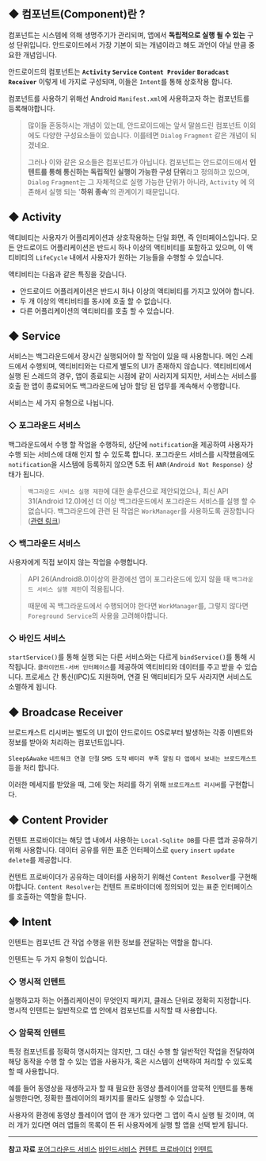 ## ◆ 컴포넌트(Component)란 ?
컴포넌트는 시스템에 의해 생명주기가 관리되며, 앱에서 **독립적으로 실행 될 수 있는** 구성 단위입니다. 안드로이드에서 가장 기본이 되는 개념이라고 해도 과언이 아닐 만큼 중요한 개념입니다.

안드로이드의 컴포넌트는 **`Activity` `Service` `Content Provider` `Boradcast Receiver`** 이렇게 네 가지로 구성되며, 이들은 `Intent`를 통해 상호작용 합니다.

컴포넌트를 사용하기 위해선 Android `Manifest.xml`에 사용하고자 하는 컴포넌트를 등록해야합니다.

> 많이들 혼동하시는 개념이 있는데, 안드로이드에는 앞서 말씀드린 컴포넌트 이외에도 다양한 구성요소들이 있습니다. 이를테면 `Dialog` `Fragment` 같은 개념이 되겠네요.
>
> 그러나 이와 같은 요소들은 컴포넌트가 아닙니다. 컴포넌트는 안드로이드에서 **인텐트를 통해 통신하는 독립적인 실행이 가능한 구성 단위**라고 정의하고 있으며, `Dialog` `Fragment`는 그 자체적으로 실행 가능한 단위가 아니라, `Activity` 에 의존해서 실행 되는 '**하위 종속**'의 관계이기 때문입니다.


## ◆ Activity 
액티비티는 사용자가 어플리케이션과 상호작용하는 단일 화면, 즉 인터페이스입니다. 모든 안드로이드 어플리케이션은 반드시 하나 이상의 액티비티를 포함하고 있으며, 이 액티비티의 `LifeCycle` 내에서 사용자가 원하는 기능들을 수행할 수 있습니다.

액티비티는 다음과 같은 특징을 갖습니다.
- 안드로이드 어플리케이션은 반드시 하나 이상의 액티비티를 가지고 있어야 합니다.
- 두 개 이상의 액티비티를 동시에 호출 할 수 없습니다.
- 다른 어플리케이션의 액티비티를 호출 할 수 있습니다.


## ◆ Service
서비스는 백그라운드에서 장시간 실행되어야 할 작업이 있을 때 사용합니다. 메인 스레드에서 수행되며, 액티비티와는 다르게 별도의 UI가 존재하지 않습니다. 액티비티에서 실행 된 스레드의 경우, 앱이 종료되는 시점에 같이 사라지게 되지만, 서비스는 서비스를 호출 한 앱이 종료되어도 백그라운드에 남아 할당 된 업무를 계속해서 수행합니다. 

서비스는 세 가지 유형으로 나뉩니다.

### ◇ 포그라운드 서비스
  백그라운드에서 수행 할 작업을 수행하되, 상단에 `notification`을 제공하여 사용자가 수행 되는 서비스에 대해 인지 할 수 있도록 합니다. 포그라운드 서비스를 시작했음에도 `notification`을 시스템에 등록하지 않으면 5초 뒤 `ANR(Android Not Response)` 상태가 됩니다.

>`백그라운드 서비스 실행 제한`에 대한 솔루션으로 제안되었으나, 최신 API 31(Android 12.0)에선 더 이상 백그라운드에서 포그라운드 서비스를 실행 할 수 없습니다. 백그라운드에 관련 된 작업은 `WorkManager`를 사용하도록 권장합니다 ([관련 링크](https://developer.android.com/about/versions/12/foreground-services))

  
### ◇ 백그라운드 서비스
  사용자에게 직접 보이지 않는 작업을 수행합니다.
  > API 26(Android8.0)이상의 환경에선 앱이 포그라운드에 있지 않을 때 `백그라운드 서비스 실행 제한`이 적용됩니다. 
>
> 때문에 꼭 백그라운드에서 수행되어야 한다면 `WorkManager`를, 그렇지 않다면 `Foreground Service`의 사용을 고려해야합니다.

### ◇ 바인드 서비스
`startService()`를 통해 실행 되는 다른 서비스와는 다르게 `bindService()`를 통해 시작됩니다. 
`클라이언트-서버 인터페이스`를 제공하여 액티비티와 데이터를 주고 받을 수 있습니다.
프로세스 간 통신(IPC)도 지원하며, 연결 된 액티비티가 모두 사라지면 서비스도 소멸하게 됩니다.

## ◆ Broadcase Receiver
브로드캐스트 리시버는 별도의 UI 없이 안드로이드 OS로부터 발생하는 각종 이벤트와 정보를 받아와 처리하는 컴포넌트입니다.

`Sleep&Awake` `네트워크 연결 단절` `SMS 도착` `배터리 부족 알림` `타 앱에서 보내는 브로드캐스트` 등을 처리 합니다.

이러한 메세지를 받았을 때, 그에 맞는 처리를 하기 위해 `브로드캐스트 리시버`를 구현합니다.

## ◆ Content Provider
컨텐트 프로바이더는 해당 앱 내에서 사용하는 `Local-Sqlite DB`를 다른 앱과 공유하기 위해 사용합니다. 데이터 공유를 위한 표준 인터페이스로 `query` `insert` `update` `delete`를 제공합니다. 

컨텐트 프로바이더가 공유하는 데이터를 사용하기 위해선 `Content Resolver`를 구현해야합니다. `Content Resolver`는 컨텐트 프로바이더에 정의되어 있는 표준 인터페이스를 호출하는 역할을 합니다.

## ◆ Intent
인텐트는 컴포넌트 간 작업 수행을 위한 정보를 전달하는 역할을 합니다. 

인텐트는 두 가지 유형이 있습니다.

### ◇ 명시적 인텐트
실행하고자 하는 어플리케이션이 무엇인지 패키지, 클래스 단위로 정확히 지정합니다.  명시적 인텐트는 일반적으로 앱 안에서 컴포넌트를 시작할 때 사용합니다. 

### ◇ 암묵적 인텐트 
특정 컴포넌트를 정확히 명시하지는 않지만, 그 대신 수행 할 일반적인 작업을 전달하여 해당 동작을 수행 할 수 있는 앱을 사용자가, 혹은 시스템이 선택하여 처리할 수 있도록 할 때 사용합니다.

예를 들어 동영상을 재생하고자 할 때 필요한 동영상 플레이어를 암묵적 인텐트를 통해 실행한다면, 정확한 플레이어의 패키지를 몰라도 실행할 수 있습니다.

사용자의 환경에 동영상 플레이어 앱이 한 개가 있다면 그 앱이 즉시 실행 될 것이며, 여러 개가 있다면 여러 앱들의 목록이 뜬 뒤 사용자에게 실행 할 앱을 선택 받게 됩니다. 

---

**참고 자료**
[포어그라운드 서비스](https://developer.android.com/guide/components/services?hl=ko)
[바인드서비스](https://link2me.tistory.com/1763)
[컨텐트 프로바이더](https://blog.yena.io/studynote/2017/11/11/Android-Content-Provider.html)
[인텐트](https://developer.android.com/guide/components/intents-filters?hl=ko)
